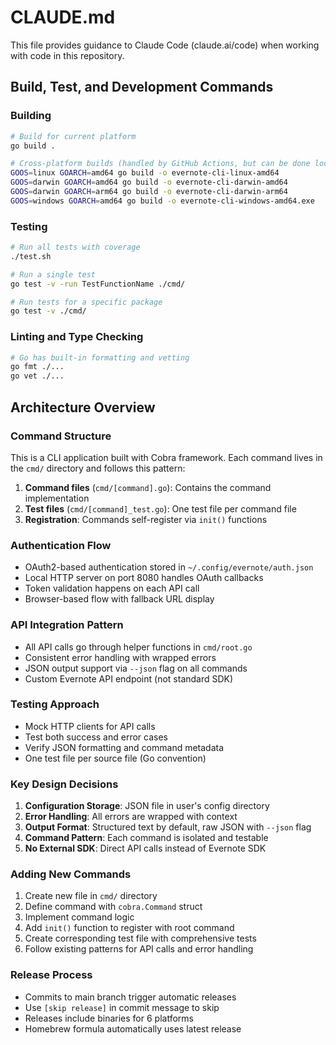 # CLAUDE.md

This file provides guidance to Claude Code (claude.ai/code) when working with code in this repository.

## Build, Test, and Development Commands

### Building
```bash
# Build for current platform
go build .

# Cross-platform builds (handled by GitHub Actions, but can be done locally)
GOOS=linux GOARCH=amd64 go build -o evernote-cli-linux-amd64
GOOS=darwin GOARCH=amd64 go build -o evernote-cli-darwin-amd64
GOOS=darwin GOARCH=arm64 go build -o evernote-cli-darwin-arm64
GOOS=windows GOARCH=amd64 go build -o evernote-cli-windows-amd64.exe
```

### Testing
```bash
# Run all tests with coverage
./test.sh

# Run a single test
go test -v -run TestFunctionName ./cmd/

# Run tests for a specific package
go test -v ./cmd/
```

### Linting and Type Checking
```bash
# Go has built-in formatting and vetting
go fmt ./...
go vet ./...
```

## Architecture Overview

### Command Structure
This is a CLI application built with Cobra framework. Each command lives in the `cmd/` directory and follows this pattern:

1. **Command files** (`cmd/[command].go`): Contains the command implementation
2. **Test files** (`cmd/[command]_test.go`): One test file per command file
3. **Registration**: Commands self-register via `init()` functions

### Authentication Flow
- OAuth2-based authentication stored in `~/.config/evernote/auth.json`
- Local HTTP server on port 8080 handles OAuth callbacks
- Token validation happens on each API call
- Browser-based flow with fallback URL display

### API Integration Pattern
- All API calls go through helper functions in `cmd/root.go`
- Consistent error handling with wrapped errors
- JSON output support via `--json` flag on all commands
- Custom Evernote API endpoint (not standard SDK)

### Testing Approach
- Mock HTTP clients for API calls
- Test both success and error cases
- Verify JSON formatting and command metadata
- One test file per source file (Go convention)

### Key Design Decisions
1. **Configuration Storage**: JSON file in user's config directory
2. **Error Handling**: All errors are wrapped with context
3. **Output Format**: Structured text by default, raw JSON with `--json` flag
4. **Command Pattern**: Each command is isolated and testable
5. **No External SDK**: Direct API calls instead of Evernote SDK

### Adding New Commands
1. Create new file in `cmd/` directory
2. Define command with `cobra.Command` struct
3. Implement command logic
4. Add `init()` function to register with root command
5. Create corresponding test file with comprehensive tests
6. Follow existing patterns for API calls and error handling

### Release Process
- Commits to main branch trigger automatic releases
- Use `[skip release]` in commit message to skip
- Releases include binaries for 6 platforms
- Homebrew formula automatically uses latest release